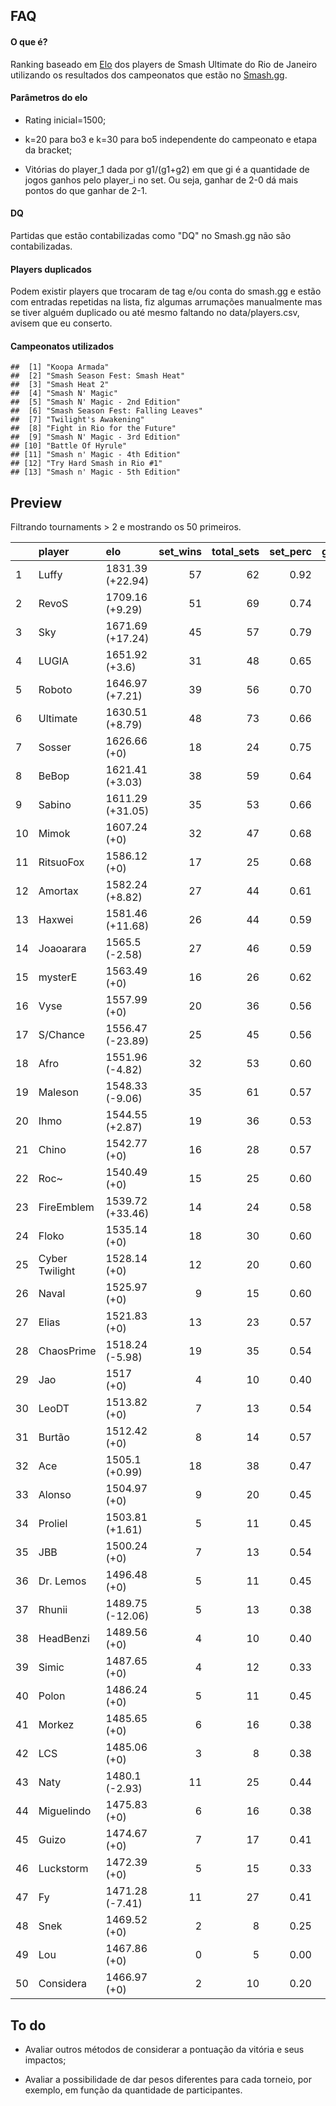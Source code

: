FAQ
---

#### O que é?

Ranking baseado em
[Elo](https://en.wikipedia.org/wiki/Elo_rating_system) dos players de
Smash Ultimate do Rio de Janeiro utilizando os resultados dos
campeonatos que estão no [Smash.gg](https://smash.gg/).

#### Parâmetros do elo

-   Rating inicial=1500;

-   k=20 para bo3 e k=30 para bo5 independente do campeonato e etapa da
    bracket;

-   Vitórias do player\_1 dada por g1/(g1+g2) em que gi é a quantidade
    de jogos ganhos pelo player\_i no set. Ou seja, ganhar de 2-0 dá
    mais pontos do que ganhar de 2-1.

#### DQ

Partidas que estão contabilizadas como "DQ" no Smash.gg não são
contabilizadas.

#### Players duplicados

Podem existir players que trocaram de tag e/ou conta do smash.gg e estão
com entradas repetidas na lista, fiz algumas arrumações manualmente mas
se tiver alguém duplicado ou até mesmo faltando no data/players.csv,
avisem que eu conserto.

#### Campeonatos utilizados

    ##  [1] "Koopa Armada"                     
    ##  [2] "Smash Season Fest: Smash Heat"    
    ##  [3] "Smash Heat 2"                     
    ##  [4] "Smash N' Magic"                   
    ##  [5] "Smash N' Magic - 2nd Edition"     
    ##  [6] "Smash Season Fest: Falling Leaves"
    ##  [7] "Twilight's Awakening"             
    ##  [8] "Fight in Rio for the Future"      
    ##  [9] "Smash N' Magic - 3rd Edition"     
    ## [10] "Battle Of Hyrule"                 
    ## [11] "Smash n' Magic - 4th Edition"     
    ## [12] "Try Hard Smash in Rio #1"         
    ## [13] "Smash n' Magic - 5th Edition"

Preview
-------

Filtrando tournaments &gt; 2 e mostrando os 50 primeiros.

<table style="width:100%;">
<colgroup>
<col width="3%" />
<col width="13%" />
<col width="15%" />
<col width="8%" />
<col width="10%" />
<col width="8%" />
<col width="9%" />
<col width="11%" />
<col width="9%" />
<col width="11%" />
</colgroup>
<thead>
<tr class="header">
<th align="left"></th>
<th align="left">player</th>
<th align="left">elo</th>
<th align="right">set_wins</th>
<th align="right">total_sets</th>
<th align="right">set_perc</th>
<th align="right">game_wins</th>
<th align="right">total_games</th>
<th align="right">game_perc</th>
<th align="right">tournaments</th>
</tr>
</thead>
<tbody>
<tr class="odd">
<td align="left">1</td>
<td align="left">Luffy</td>
<td align="left">1831.39 (+22.94)</td>
<td align="right">57</td>
<td align="right">62</td>
<td align="right">0.92</td>
<td align="right">148</td>
<td align="right">181</td>
<td align="right">0.82</td>
<td align="right">10</td>
</tr>
<tr class="even">
<td align="left">2</td>
<td align="left">RevoS</td>
<td align="left">1709.16 (+9.29)</td>
<td align="right">51</td>
<td align="right">69</td>
<td align="right">0.74</td>
<td align="right">137</td>
<td align="right">203</td>
<td align="right">0.67</td>
<td align="right">10</td>
</tr>
<tr class="odd">
<td align="left">3</td>
<td align="left">Sky</td>
<td align="left">1671.69 (+17.24)</td>
<td align="right">45</td>
<td align="right">57</td>
<td align="right">0.79</td>
<td align="right">113</td>
<td align="right">164</td>
<td align="right">0.69</td>
<td align="right">9</td>
</tr>
<tr class="even">
<td align="left">4</td>
<td align="left">LUGIA</td>
<td align="left">1651.92 (+3.6)</td>
<td align="right">31</td>
<td align="right">48</td>
<td align="right">0.65</td>
<td align="right">83</td>
<td align="right">136</td>
<td align="right">0.61</td>
<td align="right">9</td>
</tr>
<tr class="odd">
<td align="left">5</td>
<td align="left">Roboto</td>
<td align="left">1646.97 (+7.21)</td>
<td align="right">39</td>
<td align="right">56</td>
<td align="right">0.70</td>
<td align="right">102</td>
<td align="right">155</td>
<td align="right">0.66</td>
<td align="right">9</td>
</tr>
<tr class="even">
<td align="left">6</td>
<td align="left">Ultimate</td>
<td align="left">1630.51 (+8.79)</td>
<td align="right">48</td>
<td align="right">73</td>
<td align="right">0.66</td>
<td align="right">123</td>
<td align="right">210</td>
<td align="right">0.59</td>
<td align="right">13</td>
</tr>
<tr class="odd">
<td align="left">7</td>
<td align="left">Sosser</td>
<td align="left">1626.66 (+0)</td>
<td align="right">18</td>
<td align="right">24</td>
<td align="right">0.75</td>
<td align="right">46</td>
<td align="right">69</td>
<td align="right">0.67</td>
<td align="right">3</td>
</tr>
<tr class="even">
<td align="left">8</td>
<td align="left">BeBop</td>
<td align="left">1621.41 (+3.03)</td>
<td align="right">38</td>
<td align="right">59</td>
<td align="right">0.64</td>
<td align="right">93</td>
<td align="right">154</td>
<td align="right">0.60</td>
<td align="right">11</td>
</tr>
<tr class="odd">
<td align="left">9</td>
<td align="left">Sabino</td>
<td align="left">1611.29 (+31.05)</td>
<td align="right">35</td>
<td align="right">53</td>
<td align="right">0.66</td>
<td align="right">82</td>
<td align="right">139</td>
<td align="right">0.59</td>
<td align="right">9</td>
</tr>
<tr class="even">
<td align="left">10</td>
<td align="left">Mimok</td>
<td align="left">1607.24 (+0)</td>
<td align="right">32</td>
<td align="right">47</td>
<td align="right">0.68</td>
<td align="right">76</td>
<td align="right">131</td>
<td align="right">0.58</td>
<td align="right">8</td>
</tr>
<tr class="odd">
<td align="left">11</td>
<td align="left">RitsuoFox</td>
<td align="left">1586.12 (+0)</td>
<td align="right">17</td>
<td align="right">25</td>
<td align="right">0.68</td>
<td align="right">40</td>
<td align="right">64</td>
<td align="right">0.62</td>
<td align="right">4</td>
</tr>
<tr class="even">
<td align="left">12</td>
<td align="left">Amortax</td>
<td align="left">1582.24 (+8.82)</td>
<td align="right">27</td>
<td align="right">44</td>
<td align="right">0.61</td>
<td align="right">61</td>
<td align="right">107</td>
<td align="right">0.57</td>
<td align="right">9</td>
</tr>
<tr class="odd">
<td align="left">13</td>
<td align="left">Haxwei</td>
<td align="left">1581.46 (+11.68)</td>
<td align="right">26</td>
<td align="right">44</td>
<td align="right">0.59</td>
<td align="right">60</td>
<td align="right">101</td>
<td align="right">0.59</td>
<td align="right">9</td>
</tr>
<tr class="even">
<td align="left">14</td>
<td align="left">Joaoarara</td>
<td align="left">1565.5 (-2.58)</td>
<td align="right">27</td>
<td align="right">46</td>
<td align="right">0.59</td>
<td align="right">60</td>
<td align="right">107</td>
<td align="right">0.56</td>
<td align="right">10</td>
</tr>
<tr class="odd">
<td align="left">15</td>
<td align="left">mysterE</td>
<td align="left">1563.49 (+0)</td>
<td align="right">16</td>
<td align="right">26</td>
<td align="right">0.62</td>
<td align="right">41</td>
<td align="right">72</td>
<td align="right">0.57</td>
<td align="right">5</td>
</tr>
<tr class="even">
<td align="left">16</td>
<td align="left">Vyse</td>
<td align="left">1557.99 (+0)</td>
<td align="right">20</td>
<td align="right">36</td>
<td align="right">0.56</td>
<td align="right">48</td>
<td align="right">85</td>
<td align="right">0.56</td>
<td align="right">8</td>
</tr>
<tr class="odd">
<td align="left">17</td>
<td align="left">S/Chance</td>
<td align="left">1556.47 (-23.89)</td>
<td align="right">25</td>
<td align="right">45</td>
<td align="right">0.56</td>
<td align="right">61</td>
<td align="right">104</td>
<td align="right">0.59</td>
<td align="right">10</td>
</tr>
<tr class="even">
<td align="left">18</td>
<td align="left">Afro</td>
<td align="left">1551.96 (-4.82)</td>
<td align="right">32</td>
<td align="right">53</td>
<td align="right">0.60</td>
<td align="right">75</td>
<td align="right">132</td>
<td align="right">0.57</td>
<td align="right">11</td>
</tr>
<tr class="odd">
<td align="left">19</td>
<td align="left">Maleson</td>
<td align="left">1548.33 (-9.06)</td>
<td align="right">35</td>
<td align="right">61</td>
<td align="right">0.57</td>
<td align="right">81</td>
<td align="right">144</td>
<td align="right">0.56</td>
<td align="right">13</td>
</tr>
<tr class="even">
<td align="left">20</td>
<td align="left">Ihmo</td>
<td align="left">1544.55 (+2.87)</td>
<td align="right">19</td>
<td align="right">36</td>
<td align="right">0.53</td>
<td align="right">44</td>
<td align="right">85</td>
<td align="right">0.52</td>
<td align="right">9</td>
</tr>
<tr class="odd">
<td align="left">21</td>
<td align="left">Chino</td>
<td align="left">1542.77 (+0)</td>
<td align="right">16</td>
<td align="right">28</td>
<td align="right">0.57</td>
<td align="right">35</td>
<td align="right">64</td>
<td align="right">0.55</td>
<td align="right">6</td>
</tr>
<tr class="even">
<td align="left">22</td>
<td align="left">Roc~</td>
<td align="left">1540.49 (+0)</td>
<td align="right">15</td>
<td align="right">25</td>
<td align="right">0.60</td>
<td align="right">36</td>
<td align="right">65</td>
<td align="right">0.55</td>
<td align="right">5</td>
</tr>
<tr class="odd">
<td align="left">23</td>
<td align="left">FireEmblem</td>
<td align="left">1539.72 (+33.46)</td>
<td align="right">14</td>
<td align="right">24</td>
<td align="right">0.58</td>
<td align="right">30</td>
<td align="right">54</td>
<td align="right">0.56</td>
<td align="right">5</td>
</tr>
<tr class="even">
<td align="left">24</td>
<td align="left">Floko</td>
<td align="left">1535.14 (+0)</td>
<td align="right">18</td>
<td align="right">30</td>
<td align="right">0.60</td>
<td align="right">39</td>
<td align="right">72</td>
<td align="right">0.54</td>
<td align="right">7</td>
</tr>
<tr class="odd">
<td align="left">25</td>
<td align="left">Cyber Twilight</td>
<td align="left">1528.14 (+0)</td>
<td align="right">12</td>
<td align="right">20</td>
<td align="right">0.60</td>
<td align="right">27</td>
<td align="right">50</td>
<td align="right">0.54</td>
<td align="right">4</td>
</tr>
<tr class="even">
<td align="left">26</td>
<td align="left">Naval</td>
<td align="left">1525.97 (+0)</td>
<td align="right">9</td>
<td align="right">15</td>
<td align="right">0.60</td>
<td align="right">21</td>
<td align="right">37</td>
<td align="right">0.57</td>
<td align="right">3</td>
</tr>
<tr class="odd">
<td align="left">27</td>
<td align="left">Elias</td>
<td align="left">1521.83 (+0)</td>
<td align="right">13</td>
<td align="right">23</td>
<td align="right">0.57</td>
<td align="right">28</td>
<td align="right">54</td>
<td align="right">0.52</td>
<td align="right">5</td>
</tr>
<tr class="even">
<td align="left">28</td>
<td align="left">ChaosPrime</td>
<td align="left">1518.24 (-5.98)</td>
<td align="right">19</td>
<td align="right">35</td>
<td align="right">0.54</td>
<td align="right">42</td>
<td align="right">80</td>
<td align="right">0.52</td>
<td align="right">8</td>
</tr>
<tr class="odd">
<td align="left">29</td>
<td align="left">Jao</td>
<td align="left">1517 (+0)</td>
<td align="right">4</td>
<td align="right">10</td>
<td align="right">0.40</td>
<td align="right">14</td>
<td align="right">26</td>
<td align="right">0.54</td>
<td align="right">3</td>
</tr>
<tr class="even">
<td align="left">30</td>
<td align="left">LeoDT</td>
<td align="left">1513.82 (+0)</td>
<td align="right">7</td>
<td align="right">13</td>
<td align="right">0.54</td>
<td align="right">16</td>
<td align="right">30</td>
<td align="right">0.53</td>
<td align="right">3</td>
</tr>
<tr class="odd">
<td align="left">31</td>
<td align="left">Burtão</td>
<td align="left">1512.42 (+0)</td>
<td align="right">8</td>
<td align="right">14</td>
<td align="right">0.57</td>
<td align="right">18</td>
<td align="right">32</td>
<td align="right">0.56</td>
<td align="right">3</td>
</tr>
<tr class="even">
<td align="left">32</td>
<td align="left">Ace</td>
<td align="left">1505.1 (+0.99)</td>
<td align="right">18</td>
<td align="right">38</td>
<td align="right">0.47</td>
<td align="right">42</td>
<td align="right">84</td>
<td align="right">0.50</td>
<td align="right">10</td>
</tr>
<tr class="odd">
<td align="left">33</td>
<td align="left">Alonso</td>
<td align="left">1504.97 (+0)</td>
<td align="right">9</td>
<td align="right">20</td>
<td align="right">0.45</td>
<td align="right">21</td>
<td align="right">43</td>
<td align="right">0.49</td>
<td align="right">6</td>
</tr>
<tr class="even">
<td align="left">34</td>
<td align="left">Proliel</td>
<td align="left">1503.81 (+1.61)</td>
<td align="right">5</td>
<td align="right">11</td>
<td align="right">0.45</td>
<td align="right">12</td>
<td align="right">26</td>
<td align="right">0.46</td>
<td align="right">3</td>
</tr>
<tr class="odd">
<td align="left">35</td>
<td align="left">JBB</td>
<td align="left">1500.24 (+0)</td>
<td align="right">7</td>
<td align="right">13</td>
<td align="right">0.54</td>
<td align="right">15</td>
<td align="right">29</td>
<td align="right">0.52</td>
<td align="right">3</td>
</tr>
<tr class="even">
<td align="left">36</td>
<td align="left">Dr. Lemos</td>
<td align="left">1496.48 (+0)</td>
<td align="right">5</td>
<td align="right">11</td>
<td align="right">0.45</td>
<td align="right">12</td>
<td align="right">27</td>
<td align="right">0.44</td>
<td align="right">3</td>
</tr>
<tr class="odd">
<td align="left">37</td>
<td align="left">Rhunii</td>
<td align="left">1489.75 (-12.06)</td>
<td align="right">5</td>
<td align="right">13</td>
<td align="right">0.38</td>
<td align="right">13</td>
<td align="right">29</td>
<td align="right">0.45</td>
<td align="right">4</td>
</tr>
<tr class="even">
<td align="left">38</td>
<td align="left">HeadBenzi</td>
<td align="left">1489.56 (+0)</td>
<td align="right">4</td>
<td align="right">10</td>
<td align="right">0.40</td>
<td align="right">9</td>
<td align="right">21</td>
<td align="right">0.43</td>
<td align="right">3</td>
</tr>
<tr class="odd">
<td align="left">39</td>
<td align="left">Simic</td>
<td align="left">1487.65 (+0)</td>
<td align="right">4</td>
<td align="right">12</td>
<td align="right">0.33</td>
<td align="right">10</td>
<td align="right">26</td>
<td align="right">0.38</td>
<td align="right">4</td>
</tr>
<tr class="even">
<td align="left">40</td>
<td align="left">Polon</td>
<td align="left">1486.24 (+0)</td>
<td align="right">5</td>
<td align="right">11</td>
<td align="right">0.45</td>
<td align="right">11</td>
<td align="right">25</td>
<td align="right">0.44</td>
<td align="right">3</td>
</tr>
<tr class="odd">
<td align="left">41</td>
<td align="left">Morkez</td>
<td align="left">1485.65 (+0)</td>
<td align="right">6</td>
<td align="right">16</td>
<td align="right">0.38</td>
<td align="right">16</td>
<td align="right">37</td>
<td align="right">0.43</td>
<td align="right">5</td>
</tr>
<tr class="even">
<td align="left">42</td>
<td align="left">LCS</td>
<td align="left">1485.06 (+0)</td>
<td align="right">3</td>
<td align="right">8</td>
<td align="right">0.38</td>
<td align="right">8</td>
<td align="right">20</td>
<td align="right">0.40</td>
<td align="right">3</td>
</tr>
<tr class="odd">
<td align="left">43</td>
<td align="left">Naty</td>
<td align="left">1480.1 (-2.93)</td>
<td align="right">11</td>
<td align="right">25</td>
<td align="right">0.44</td>
<td align="right">23</td>
<td align="right">53</td>
<td align="right">0.43</td>
<td align="right">7</td>
</tr>
<tr class="even">
<td align="left">44</td>
<td align="left">Miguelindo</td>
<td align="left">1475.83 (+0)</td>
<td align="right">6</td>
<td align="right">16</td>
<td align="right">0.38</td>
<td align="right">13</td>
<td align="right">33</td>
<td align="right">0.39</td>
<td align="right">5</td>
</tr>
<tr class="odd">
<td align="left">45</td>
<td align="left">Guizo</td>
<td align="left">1474.67 (+0)</td>
<td align="right">7</td>
<td align="right">17</td>
<td align="right">0.41</td>
<td align="right">15</td>
<td align="right">37</td>
<td align="right">0.41</td>
<td align="right">5</td>
</tr>
<tr class="even">
<td align="left">46</td>
<td align="left">Luckstorm</td>
<td align="left">1472.39 (+0)</td>
<td align="right">5</td>
<td align="right">15</td>
<td align="right">0.33</td>
<td align="right">11</td>
<td align="right">31</td>
<td align="right">0.35</td>
<td align="right">5</td>
</tr>
<tr class="odd">
<td align="left">47</td>
<td align="left">Fy</td>
<td align="left">1471.28 (-7.41)</td>
<td align="right">11</td>
<td align="right">27</td>
<td align="right">0.41</td>
<td align="right">24</td>
<td align="right">59</td>
<td align="right">0.41</td>
<td align="right">8</td>
</tr>
<tr class="even">
<td align="left">48</td>
<td align="left">Snek</td>
<td align="left">1469.52 (+0)</td>
<td align="right">2</td>
<td align="right">8</td>
<td align="right">0.25</td>
<td align="right">6</td>
<td align="right">19</td>
<td align="right">0.32</td>
<td align="right">3</td>
</tr>
<tr class="odd">
<td align="left">49</td>
<td align="left">Lou</td>
<td align="left">1467.86 (+0)</td>
<td align="right">0</td>
<td align="right">5</td>
<td align="right">0.00</td>
<td align="right">1</td>
<td align="right">11</td>
<td align="right">0.09</td>
<td align="right">3</td>
</tr>
<tr class="even">
<td align="left">50</td>
<td align="left">Considera</td>
<td align="left">1466.97 (+0)</td>
<td align="right">2</td>
<td align="right">10</td>
<td align="right">0.20</td>
<td align="right">7</td>
<td align="right">23</td>
<td align="right">0.30</td>
<td align="right">4</td>
</tr>
</tbody>
</table>

To do
-----

-   Avaliar outros métodos de considerar a pontuação da vitória e seus
    impactos;

-   Avaliar a possibilidade de dar pesos diferentes para cada torneio,
    por exemplo, em função da quantidade de participantes.
